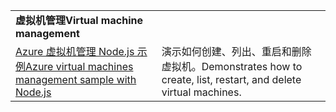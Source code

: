 | | |
|---|---|
| <span data-ttu-id="900ca-101">**虚拟机管理**</span><span class="sxs-lookup"><span data-stu-id="900ca-101">**Virtual machine management**</span></span> ||
| [<span data-ttu-id="900ca-102">Azure 虚拟机管理 Node.js 示例</span><span class="sxs-lookup"><span data-stu-id="900ca-102">Azure virtual machines management sample with Node.js</span></span>](https://github.com/Azure-Samples/storage-blob-node-getting-started) | <span data-ttu-id="900ca-103">演示如何创建、列出、重启和删除虚拟机。</span><span class="sxs-lookup"><span data-stu-id="900ca-103">Demonstrates how to create, list, restart, and delete virtual machines.</span></span> |